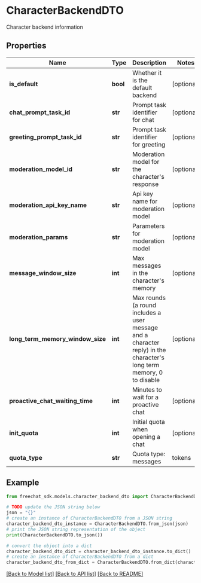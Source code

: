 # CharacterBackendDTO

Character backend information

## Properties

Name | Type | Description | Notes
------------ | ------------- | ------------- | -------------
**is_default** | **bool** | Whether it is the default backend | [optional] 
**chat_prompt_task_id** | **str** | Prompt task identifier for chat | [optional] 
**greeting_prompt_task_id** | **str** | Prompt task identifier for greeting | [optional] 
**moderation_model_id** | **str** | Moderation model for the character&#39;s response | [optional] 
**moderation_api_key_name** | **str** | Api key name for moderation model | [optional] 
**moderation_params** | **str** | Parameters for moderation model | [optional] 
**message_window_size** | **int** | Max messages in the character&#39;s memory | [optional] 
**long_term_memory_window_size** | **int** | Max rounds (a round includes a user message and a character reply) in the character&#39;s long term memory, 0 to disable | [optional] 
**proactive_chat_waiting_time** | **int** | Minutes to wait for a proactive chat | [optional] 
**init_quota** | **int** | Initial quota when opening a chat | [optional] 
**quota_type** | **str** | Quota type: messages | tokens | none (not limited) | [optional] 

## Example

```python
from freechat_sdk.models.character_backend_dto import CharacterBackendDTO

# TODO update the JSON string below
json = "{}"
# create an instance of CharacterBackendDTO from a JSON string
character_backend_dto_instance = CharacterBackendDTO.from_json(json)
# print the JSON string representation of the object
print(CharacterBackendDTO.to_json())

# convert the object into a dict
character_backend_dto_dict = character_backend_dto_instance.to_dict()
# create an instance of CharacterBackendDTO from a dict
character_backend_dto_from_dict = CharacterBackendDTO.from_dict(character_backend_dto_dict)
```
[[Back to Model list]](../README.md#documentation-for-models) [[Back to API list]](../README.md#documentation-for-api-endpoints) [[Back to README]](../README.md)


